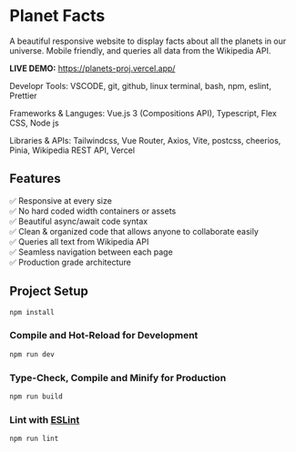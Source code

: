 # Planet Facts

A beautiful responsive website to display facts about all the planets in our universe.
Mobile friendly, and queries all data from the Wikipedia API.

**LIVE DEMO:** <a href="https://planets-proj.vercel.app/" target="_blank">https://planets-proj.vercel.app/</a>


Developr Tools: VSCODE, git, github, linux terminal, bash, npm, eslint, Prettier

Frameworks & Languges: Vue.js 3 (Compositions API), Typescript, Flex CSS, Node js

Libraries & APIs: Tailwindcss, Vue Router, Axios, Vite, postcss, cheerios, Pinia, Wikipedia REST API, Vercel

## Features

✅ Responsive at every size \
✅ No hard coded width containers or assets \
✅ Beautiful async/await code syntax \
✅ Clean & organized code that allows anyone to collaborate easily \
✅ Queries all text from Wikipedia API \
✅ Seamless navigation between each page \
✅ Production grade architecture


## Project Setup

```sh
npm install
```

### Compile and Hot-Reload for Development

```sh
npm run dev
```

### Type-Check, Compile and Minify for Production

```sh
npm run build
```

### Lint with [ESLint](https://eslint.org/)

```sh
npm run lint
```
